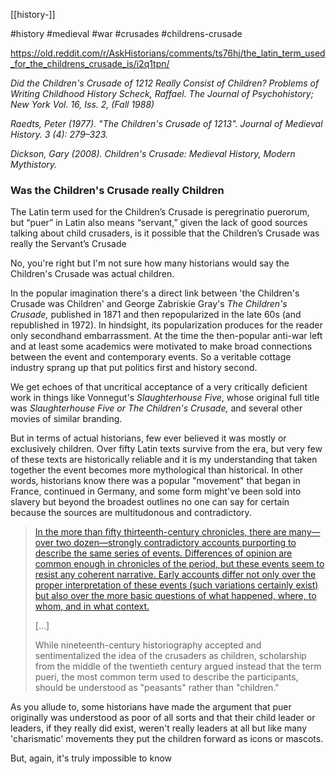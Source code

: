 [[history-]]

#history #medieval #war #crusades #childrens-crusade  

https://old.reddit.com/r/AskHistorians/comments/ts76hj/the_latin_term_used_for_the_childrens_crusade_is/i2q1tpn/

*Did the Children's Crusade of 1212 Really Consist of Children? Problems of Writing Childhood History Scheck, Raffael. The Journal of Psychohistory; New York Vol. 16, Iss. 2, (Fall 1988)*

*Raedts, Peter (1977). "The Children's Crusade of 1213". Journal of Medieval History. 3 (4): 279–323.*

*Dickson, Gary (2008). Children's Crusade: Medieval History, Modern Mythistory.*

### Was the Children's Crusade really Children

The Latin term used for the Children’s Crusade is peregrinatio puerorum, but “puer” in Latin also means “servant,” given the lack of good sources talking about child crusaders, is it possible that the Children’s Crusade was really the Servant’s Crusade

No, you're right but I'm not sure how many historians would say the Children's Crusade was actual children.

In the popular imagination there's a direct link between 'the Children's Crusade was Children' and George Zabriskie Gray's _The Children's Crusade,_ published in 1871 and then repopularized in the late 60s (and republished in 1972). In hindsight, its popularization produces for the reader only secondhand embarrassment. At the time the then-popular anti-war left and at least some academics were motivated to make broad connections between the event and contemporary events. So a veritable cottage industry sprang up that put politics first and history second.

We get echoes of that uncritical acceptance of a very critically deficient work in things like Vonnegut's _Slaughterhouse Five_, whose original full title was _Slaughterhouse Five or The Children's Crusade,_ and several other movies of similar branding.

But in terms of actual historians, few ever believed it was mostly or exclusively children. Over fifty Latin texts survive from the era, but very few of these texts are historically reliable and it is my understanding that taken together the event becomes more mythological than historical. In other words, historians know there was a popular "movement" that began in France, continued in Germany, and some form might've been sold into slavery but beyond the broadest outlines no one can say for certain because the sources are multitudonous and contradictory.

> [In the more than fifty thirteenth-century chronicles, there are many—over two dozen—strongly contradictory accounts purporting to describe the same series of events. Differences of opinion are common enough in chronicles of the period, but these events seem to resist any coherent narrative. Early accounts differ not only over the proper interpretation of these events (such variations certainly exist) but also over the more basic questions of what happened, where, to whom, and in what context.](http://www.gutenberg-e.org/maclehose/maw04.html)
> 
> [...]
> 
> While nineteenth-century historiography accepted and sentimentalized the idea of the crusaders as children, scholarship from the middle of the twentieth century argued instead that the term pueri, the most common term used to describe the participants, should be understood as "peasants" rather than "children."

As you allude to, some historians have made the argument that puer originally was understood as poor of all sorts and that their child leader or leaders, if they really did exist, weren't really leaders at all but like many 'charismatic' movements they put the children forward as icons or mascots.

But, again, it's truly impossible to know

